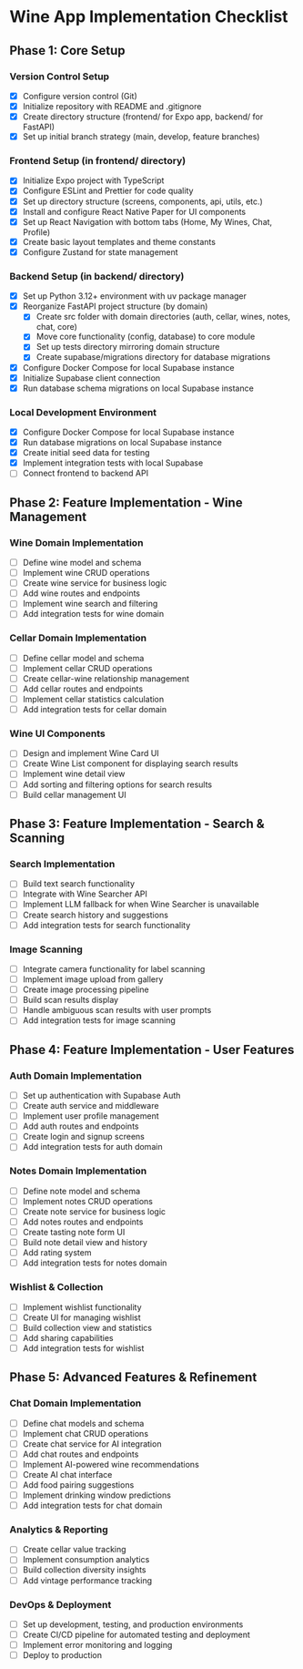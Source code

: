 # Wine App Implementation Checklist

## Phase 1: Core Setup

### Version Control Setup
- [x] Configure version control (Git)
- [x] Initialize repository with README and .gitignore
- [x] Create directory structure (frontend/ for Expo app, backend/ for FastAPI)
- [x] Set up initial branch strategy (main, develop, feature branches)

### Frontend Setup (in frontend/ directory)
- [x] Initialize Expo project with TypeScript
- [x] Configure ESLint and Prettier for code quality
- [x] Set up directory structure (screens, components, api, utils, etc.)
- [x] Install and configure React Native Paper for UI components
- [x] Set up React Navigation with bottom tabs (Home, My Wines, Chat, Profile)
- [x] Create basic layout templates and theme constants
- [x] Configure Zustand for state management

### Backend Setup (in backend/ directory)
- [x] Set up Python 3.12+ environment with uv package manager
- [x] Reorganize FastAPI project structure (by domain)
  - [x] Create src folder with domain directories (auth, cellar, wines, notes, chat, core)
  - [x] Move core functionality (config, database) to core module
  - [x] Set up tests directory mirroring domain structure
  - [x] Create supabase/migrations directory for database migrations
- [x] Configure Docker Compose for local Supabase instance
- [x] Initialize Supabase client connection
- [x] Run database schema migrations on local Supabase instance

### Local Development Environment
- [x] Configure Docker Compose for local Supabase instance
- [x] Run database migrations on local Supabase instance
- [x] Create initial seed data for testing
- [x] Implement integration tests with local Supabase
- [ ] Connect frontend to backend API

## Phase 2: Feature Implementation - Wine Management

### Wine Domain Implementation
- [ ] Define wine model and schema
- [ ] Implement wine CRUD operations
- [ ] Create wine service for business logic
- [ ] Add wine routes and endpoints
- [ ] Implement wine search and filtering
- [ ] Add integration tests for wine domain

### Cellar Domain Implementation
- [ ] Define cellar model and schema
- [ ] Implement cellar CRUD operations
- [ ] Create cellar-wine relationship management
- [ ] Add cellar routes and endpoints
- [ ] Implement cellar statistics calculation
- [ ] Add integration tests for cellar domain

### Wine UI Components
- [ ] Design and implement Wine Card UI
- [ ] Create Wine List component for displaying search results
- [ ] Implement wine detail view
- [ ] Add sorting and filtering options for search results
- [ ] Build cellar management UI

## Phase 3: Feature Implementation - Search & Scanning

### Search Implementation
- [ ] Build text search functionality
- [ ] Integrate with Wine Searcher API
- [ ] Implement LLM fallback for when Wine Searcher is unavailable
- [ ] Create search history and suggestions
- [ ] Add integration tests for search functionality

### Image Scanning
- [ ] Integrate camera functionality for label scanning
- [ ] Implement image upload from gallery
- [ ] Create image processing pipeline
- [ ] Build scan results display
- [ ] Handle ambiguous scan results with user prompts
- [ ] Add integration tests for image scanning

## Phase 4: Feature Implementation - User Features

### Auth Domain Implementation
- [ ] Set up authentication with Supabase Auth
- [ ] Create auth service and middleware
- [ ] Implement user profile management
- [ ] Add auth routes and endpoints
- [ ] Create login and signup screens
- [ ] Add integration tests for auth domain

### Notes Domain Implementation
- [ ] Define note model and schema
- [ ] Implement notes CRUD operations
- [ ] Create note service for business logic
- [ ] Add notes routes and endpoints
- [ ] Create tasting note form UI
- [ ] Build note detail view and history
- [ ] Add rating system
- [ ] Add integration tests for notes domain

### Wishlist & Collection
- [ ] Implement wishlist functionality
- [ ] Create UI for managing wishlist
- [ ] Build collection view and statistics
- [ ] Add sharing capabilities
- [ ] Add integration tests for wishlist

## Phase 5: Advanced Features & Refinement

### Chat Domain Implementation
- [ ] Define chat models and schema
- [ ] Implement chat CRUD operations
- [ ] Create chat service for AI integration
- [ ] Add chat routes and endpoints
- [ ] Implement AI-powered wine recommendations
- [ ] Create AI chat interface
- [ ] Add food pairing suggestions
- [ ] Implement drinking window predictions
- [ ] Add integration tests for chat domain

### Analytics & Reporting
- [ ] Create cellar value tracking
- [ ] Implement consumption analytics
- [ ] Build collection diversity insights
- [ ] Add vintage performance tracking

### DevOps & Deployment
- [ ] Set up development, testing, and production environments
- [ ] Create CI/CD pipeline for automated testing and deployment
- [ ] Implement error monitoring and logging
- [ ] Deploy to production 